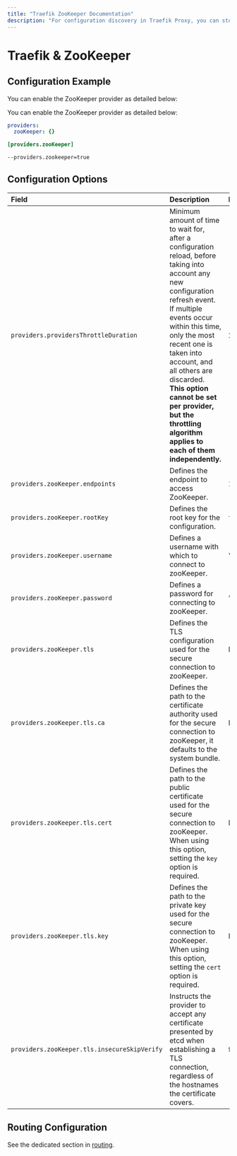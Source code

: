 ```yaml
---
title: "Traefik ZooKeeper Documentation"
description: "For configuration discovery in Traefik Proxy, you can store your configurations in ZooKeeper. Read the technical documentation."
---
```


# Traefik & ZooKeeper

## Configuration Example

You can enable the ZooKeeper provider as detailed below:

You can enable the ZooKeeper provider as detailed below:

```yaml tab="File (YAML)"
providers:
  zooKeeper: {}
```

```toml tab="File (TOML)"
[providers.zooKeeper]
```

```bash tab="CLI"
--providers.zookeeper=true
```

## Configuration Options

| Field | Description                                               | Default              | Required |
|:------|:----------------------------------------------------------|:---------------------|:---------|
| `providers.providersThrottleDuration` | Minimum amount of time to wait for, after a configuration reload, before taking into account any new configuration refresh event.<br />If multiple events occur within this time, only the most recent one is taken into account, and all others are discarded.<br />**This option cannot be set per provider, but the throttling algorithm applies to each of them independently.** | 2s  | No |
| `providers.zooKeeper.endpoints` | Defines the endpoint to access ZooKeeper. |  `127.0.0.1:2181`     | Yes   |
| `providers.zooKeeper.rootKey` | Defines the root key for the configuration. |  `traefik`     | Yes   |
| `providers.zooKeeper.username` | Defines a username with which to connect to zooKeeper. |  ""   | No   |
| `providers.zooKeeper.password` | Defines a password for connecting to zooKeeper. |  ""    | No   |
| `providers.zooKeeper.tls` | Defines the TLS configuration used for the secure connection to zooKeeper. |  N/A    | No   |
| `providers.zooKeeper.tls.ca` | Defines the path to the certificate authority used for the secure connection to zooKeeper, it defaults to the system bundle.  |  N/A   | No   |
| `providers.zooKeeper.tls.cert` | Defines the path to the public certificate used for the secure connection to zooKeeper. When using this option, setting the `key` option is required. |  N/A   | Yes   |
| `providers.zooKeeper.tls.key` | Defines the path to the private key used for the secure connection to zooKeeper. When using this option, setting the `cert` option is required. |  N/A   | Yes   |
| `providers.zooKeeper.tls.insecureSkipVerify` | Instructs the provider to accept any certificate presented by etcd when establishing a TLS connection, regardless of the hostnames the certificate covers. | false   | No   |

## Routing Configuration

See the dedicated section in [routing](../../../../routing/providers/kv.md).
